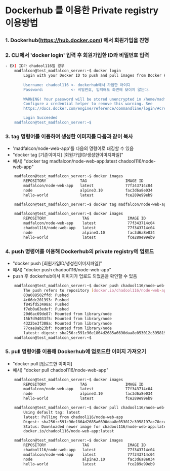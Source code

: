 # Dockerhub 를 이용한 Private registry 이용방법

### 1. Dockerhub(https://hub.docker.com) 에서 회원가입을 진행

### 2. CLI에서 'docker login' 입력 후 회원가입한 ID와 비밀번호 입력
```bash
- EX) ID가 chadool116일 경우
	madfalcon@test_madfalcon_server:~$ docker login 
		Login with your Docker ID to push and pull images from Docker Hub. If you don't have a Docker ID, head over to https://hub.docker.com to create one.
		
		Username: chadool116 <- dockerhub에서 가입한 아이디
		Password:            <- 비밀번호, 입력해도 화면에 보이지 않는다.
		
		WARNING! Your password will be stored unencrypted in /home/madfalcon/.docker/config.json.
		Configure a credential helper to remove this warning. See
		https://docs.docker.com/engine/reference/commandline/login/#credentials-store

		Login Succeeded
	madfalcon@test_madfalcon_server:~$
```

### 3. tag 명령어를 이용하여 생성한 이미지를 다음과 같이 복사
 - 'madfalcon/node-web-app'를 다음의 명령어로 태깅할 수 있음
 - "docker tag [기존이미지] [회원가입ID/생성한이미지파일]"
 - 예시) "docker tag madfalcon/node-web-app:latest chadool116/node-web-app"
```bash
	madfalcon@test_madfalcon_server:~$ docker images
		REPOSITORY               TAG                 IMAGE ID            CREATED             SIZE
		madfalcon/node-web-app   latest              77f343714c04        8 days ago          109MB
		node                     alpine3.10          fac3d6a8e034        9 days ago          106MB
		hello-world              latest              fce289e99eb9        11 months ago       1.84kB
		
	madfalcon@test_madfalcon_server:~$ docker tag madfalcon/node-web-app:latest chadool116/node-web-app

	madfalcon@test_madfalcon_server:~$ docker images
		REPOSITORY                TAG                 IMAGE ID            CREATED             SIZE
		madfalcon/node-web-app    latest              77f343714c04        8 days ago          109MB
		chadool116/node-web-app   latest              77f343714c04        8 days ago          109MB
		node                      alpine3.10          fac3d6a8e034        9 days ago          106MB
		hello-world               latest              fce289e99eb9        11 months ago       1.84kB
```

### 4. push 명령어를 이용해 Dockerhub의 private registry에 업로드
 - "docker push [회원가입ID/생성한이미지파일]"
 - 예시) "docker push chadool116/node-web-app"
 - push 후 dockerhub에서 이미지가 업로드 되었음을 확인할 수 있음
```bash
	madfalcon@test_madfalcon_server:~$ docker push chadool116/node-web-app
		The push refers to repository [docker.io/chadool116/node-web-app]
		83a088502ffd: Pushed 
		4c66dc201393: Pushed 
		f845fd53498a: Pushed 
		f7eb0a63edef: Pushed 
		20d6ac69de87: Mounted from library/node 
		15b7d94033f5: Mounted from library/node 
		4322be3f308a: Mounted from library/node 
		77cae8ab23bf: Mounted from library/node 
		latest: digest: sha256:c591c96e1864d2685a6690daa8e053012c3958197ac70cc4abdbd1637447aa18 size: 1990
	madfalcon@test_madfalcon_server:~$
```

### 5. pull 명령어를 이용해 Dockerhub에 업로드한 이미지 가져오기
 - "docker pull [업로드한 이미지]
 - 예시) "docker pull chadool116/node-web-app"
```bash
	madfalcon@test_madfalcon_server:~$ docker images
		REPOSITORY               TAG                 IMAGE ID            CREATED             SIZE
		madfalcon/node-web-app   latest              77f343714c04        8 days ago          109MB
		node                     alpine3.10          fac3d6a8e034        9 days ago          106MB
		hello-world              latest              fce289e99eb9        11 months ago       1.84kB

	madfalcon@test_madfalcon_server:~$ docker pull chadool116/node-web-app
		Using default tag: latest
		latest: Pulling from chadool116/node-web-app
		Digest: sha256:c591c96e1864d2685a6690daa8e053012c3958197ac70cc4abdbd1637447aa18
		Status: Downloaded newer image for chadool116/node-web-app:latest
		docker.io/chadool116/node-web-app:latest

	madfalcon@test_madfalcon_server:~$ docker images
		REPOSITORY                TAG                 IMAGE ID            CREATED             SIZE
		chadool116/node-web-app   latest              77f343714c04        8 days ago          109MB
		madfalcon/node-web-app    latest              77f343714c04        8 days ago          109MB
		node                      alpine3.10          fac3d6a8e034        9 days ago          106MB
		hello-world               latest              fce289e99eb9        11 months ago       1.84kB
```
